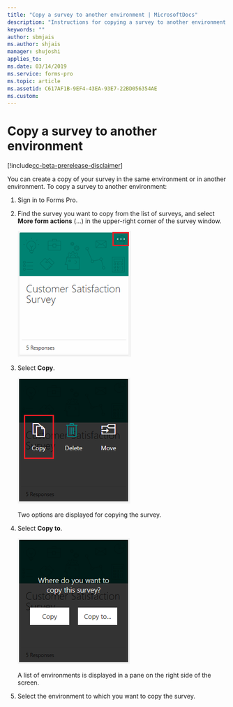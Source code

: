 ```yaml
---
title: "Copy a survey to another environment | MicrosoftDocs"
description: "Instructions for copying a survey to another environment in Microsoft Forms Pro"
keywords: ""
author: sbmjais
ms.author: shjais
manager: shujoshi
applies_to: 
ms.date: 03/14/2019
ms.service: forms-pro
ms.topic: article
ms.assetid: C617AF1B-9EF4-43EA-93E7-22BD056354AE
ms.custom: 
---
```


# Copy a survey to another environment

[!include[cc-beta-prerelease-disclaimer](includes/cc-beta-prerelease-disclaimer.md)]

You can create a copy of your survey in the same environment or in another environment. To copy a survey to another environment:

1. Sign in to Forms Pro. 

2. Find the survey you want to copy from the list of surveys, and select **More form actions** (...) in the upper-right corner of the survey window. 

    ![Survey more actions](media/survey-more-actions.png "Survey more actions")

3. Select **Copy**.

    ![Survey copy action](media/survey-copy.png "Survey copy action")

    Two options are displayed for copying the survey.

4. Select **Copy to**.

    ![Survey copy options](media/survey-copy-options.png "Survey copy options")

    A list of environments is displayed in a pane on the right side of the screen.

5. Select the environment to which you want to copy the survey.